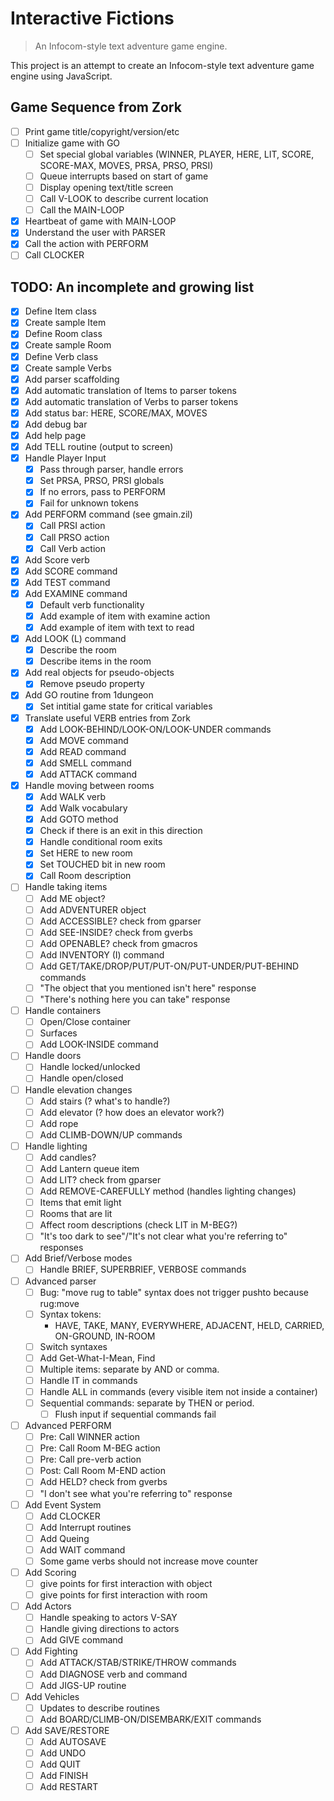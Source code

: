 # Interactive Fictions

> An Infocom-style text adventure game engine.

This project is an attempt to create an Infocom-style text adventure game engine using JavaScript.

## Game Sequence from Zork

- [ ] Print game title/copyright/version/etc
- [ ] Initialize game with GO
  - [ ] Set special global variables (WINNER, PLAYER, HERE, LIT, SCORE, SCORE-MAX, MOVES, PRSA, PRSO, PRSI)
  - [ ] Queue interrupts based on start of game
  - [ ] Display opening text/title screen
  - [ ] Call V-LOOK to describe current location
  - [ ] Call the MAIN-LOOP
- [x] Heartbeat of game with MAIN-LOOP
- [x] Understand the user with PARSER
- [x] Call the action with PERFORM
- [ ] Call CLOCKER

## TODO: An incomplete and growing list

- [x] Define Item class
- [x] Create sample Item
- [x] Define Room class
- [x] Create sample Room
- [x] Define Verb class
- [x] Create sample Verbs
- [x] Add parser scaffolding
- [x] Add automatic translation of Items to parser tokens
- [x] Add automatic translation of Verbs to parser tokens
- [x] Add status bar: HERE, SCORE/MAX, MOVES
- [x] Add debug bar
- [x] Add help page
- [x] Add TELL routine (output to screen)
- [x] Handle Player Input
  - [x] Pass through parser, handle errors
  - [x] Set PRSA, PRSO, PRSI globals
  - [x] If no errors, pass to PERFORM
  - [x] Fail for unknown tokens
- [x] Add PERFORM command (see gmain.zil)
  - [x] Call PRSI action
  - [x] Call PRSO action
  - [x] Call Verb action
- [x] Add Score verb
- [x] Add SCORE command
- [x] Add TEST command
- [x] Add EXAMINE command
  - [x] Default verb functionality
  - [x] Add example of item with examine action
  - [x] Add example of item with text to read
- [x] Add LOOK (L) command
  - [x] Describe the room
  - [x] Describe items in the room
- [x] Add real objects for pseudo-objects
  - [x] Remove pseudo property
- [x] Add GO routine from 1dungeon
  - [x] Set intitial game state for critical variables
- [x] Translate useful VERB entries from Zork
  - [x] Add LOOK-BEHIND/LOOK-ON/LOOK-UNDER commands
  - [x] Add MOVE command
  - [x] Add READ command
  - [x] Add SMELL command
  - [x] Add ATTACK command
- [x] Handle moving between rooms
  - [x] Add WALK verb
  - [x] Add Walk vocabulary
  - [x] Add GOTO method
  - [x] Check if there is an exit in this direction
  - [x] Handle conditional room exits
  - [x] Set HERE to new room
  - [x] Set TOUCHED bit in new room
  - [x] Call Room description
- [ ] Handle taking items
  - [ ] Add ME object?
  - [ ] Add ADVENTURER object
  - [ ] Add ACCESSIBLE? check from gparser
  - [ ] Add SEE-INSIDE? check from gverbs
  - [ ] Add OPENABLE? check from gmacros
  - [ ] Add INVENTORY (I) command
  - [ ] Add GET/TAKE/DROP/PUT/PUT-ON/PUT-UNDER/PUT-BEHIND commands
  - [ ] "The object that you mentioned isn't here" response
  - [ ] "There's nothing here you can take" response
- [ ] Handle containers
  - [ ] Open/Close container
  - [ ] Surfaces
  - [ ] Add LOOK-INSIDE command
- [ ] Handle doors
  - [ ] Handle locked/unlocked
  - [ ] Handle open/closed
- [ ] Handle elevation changes
  - [ ] Add stairs (? what's to handle?)
  - [ ] Add elevator (? how does an elevator work?)
  - [ ] Add rope
  - [ ] Add CLIMB-DOWN/UP commands
- [ ] Handle lighting
  - [ ] Add candles?
  - [ ] Add Lantern queue item
  - [ ] Add LIT? check from gparser
  - [ ] Add REMOVE-CAREFULLY method (handles lighting changes)
  - [ ] Items that emit light
  - [ ] Rooms that are lit
  - [ ] Affect room descriptions (check LIT in M-BEG?)
  - [ ] "It's too dark to see"/"It's not clear what you're referring to" responses
- [ ] Add Brief/Verbose modes
  - [ ] Handle BRIEF, SUPERBRIEF, VERBOSE commands
- [ ] Advanced parser
  - [ ] Bug: "move rug to table" syntax does not trigger pushto because rug:move
  - [ ] Syntax tokens:
    - HAVE, TAKE, MANY, EVERYWHERE, ADJACENT, HELD, CARRIED, ON-GROUND, IN-ROOM
  - [ ] Switch syntaxes
  - [ ] Add Get-What-I-Mean, Find
  - [ ] Multiple items: separate by AND or comma.
  - [ ] Handle IT in commands
  - [ ] Handle ALL in commands (every visible item not inside a container)
  - [ ] Sequential commands: separate by THEN or period.
    - [ ] Flush input if sequential commands fail
- [ ] Advanced PERFORM
  - [ ] Pre: Call WINNER action
  - [ ] Pre: Call Room M-BEG action
  - [ ] Pre: Call pre-verb action
  - [ ] Post: Call Room M-END action
  - [ ] Add HELD? check from gverbs
  - [ ] "I don't see what you're referring to" response
- [ ] Add Event System
  - [ ] Add CLOCKER
  - [ ] Add Interrupt routines
  - [ ] Add Queing
  - [ ] Add WAIT command
  - [ ] Some game verbs should not increase move counter
- [ ] Add Scoring
  - [ ] give points for first interaction with object
  - [ ] give points for first interaction with room
- [ ] Add Actors
  - [ ] Handle speaking to actors V-SAY
  - [ ] Handle giving directions to actors
  - [ ] Add GIVE command
- [ ] Add Fighting
  - [ ] Add ATTACK/STAB/STRIKE/THROW commands
  - [ ] Add DIAGNOSE verb and command
  - [ ] Add JIGS-UP routine
- [ ] Add Vehicles
  - [ ] Updates to describe routines
  - [ ] Add BOARD/CLIMB-ON/DISEMBARK/EXIT commands
- [ ] Add SAVE/RESTORE
  - [ ] Add AUTOSAVE
  - [ ] Add UNDO
  - [ ] Add QUIT
  - [ ] Add FINISH
  - [ ] Add RESTART

